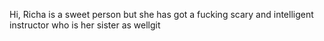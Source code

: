Hi, Richa is a sweet person but she has got a fucking scary and intelligent instructor who is her sister as wellgit